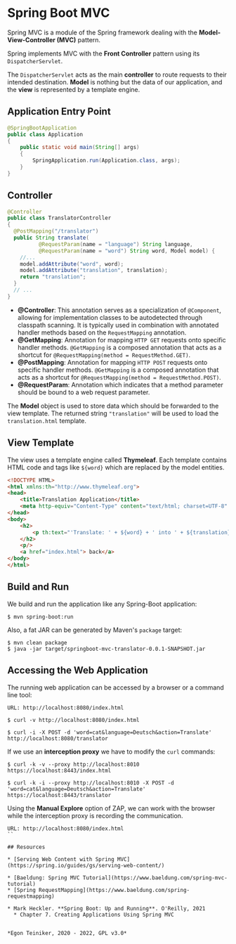 # Spring Boot MVC  

Spring MVC is a module of the Spring framework dealing with the **Model-View-Controller (MVC)** 
pattern.

Spring implements MVC with the **Front Controller** pattern using its `DispatcherServlet`.

The `DispatcherServlet` acts as the main **controller** to route requests to their intended 
destination. 
**Model** is nothing but the data of our application, and the **view** is represented by a template 
engine.

## Application Entry Point 

```Java
@SpringBootApplication
public class Application
{
    public static void main(String[] args)
    {
        SpringApplication.run(Application.class, args);
    }
}
```

## Controller 

```Java
@Controller
public class TranslatorController 
{
  @PostMapping("/translator")
  public String translate(
          @RequestParam(name = "language") String language, 
          @RequestParam(name = "word") String word, Model model) {
    //...
    model.addAttribute("word", word);
    model.addAttribute("translation", translation);
    return "translation";
  }
  // ...
}
```
* **@Controller**: This annotation serves as a specialization of `@Component`, allowing for 
  implementation classes to be autodetected through classpath scanning. 
  It is typically used in combination with annotated handler methods based on the
  `RequestMapping` annotation.
* **@GetMapping**: Annotation for mapping `HTTP GET` requests onto specific handler methods.
  `@GetMapping` is a composed annotation that acts as a shortcut for `@RequestMapping(method = RequestMethod.GET)`.
* **@PostMapping**: Annotation for mapping `HTTP POST` requests onto specific handler methods.
  `@GetMapping` is a composed annotation that acts as a shortcut for `@RequestMapping(method = RequestMethod.POST)`.
* **@RequestParam**: Annotation which indicates that a method parameter should be bound to a web request parameter.

The **Model** object is used to store data which should be forwarded to the view template.
The returned string `"translation"` will be used to load the `translation.html` template.

## View Template 

The view uses a template engine called **Thymeleaf**. 
Each template contains HTML code and tags like `${word}` which are replaced by the model entities.

```HTML
<!DOCTYPE HTML>
<html xmlns:th="http://www.thymeleaf.org">
<head>
    <title>Translation Application</title>
    <meta http-equiv="Content-Type" content="text/html; charset=UTF-8" />
</head>
<body>
    <h2>
        <p th:text="'Translate: ' + ${word} + ' into ' + ${translation}" />
    </h2>
    <p/>
    <a href="index.html"> back</a>
</body>
</html>
```

## Build and Run

We build and run the application like any Spring-Boot application:
```
$ mvn spring-boot:run 
```
Also, a fat JAR can be generated by Maven's `package` target:
```
$ mvn clean package
$ java -jar target/springboot-mvc-translator-0.0.1-SNAPSHOT.jar
```

## Accessing the Web Application

The running web application can be accessed by a browser or a command line tool:
```
URL: http://localhost:8080/index.html

$ curl -v http://localhost:8080/index.html

$ curl -i -X POST -d 'word=cat&language=Deutsch&action=Translate' http://localhost:8080/translator
```

If we use an **interception proxy** we have to modify the `curl` commands:
```
$ curl -k -v --proxy http://localhost:8010 https://localhost:8443/index.html

$ curl -k -i --proxy http://localhost:8010 -X POST -d 'word=cat&language=Deutsch&action=Translate' https://localhost:8443/translator
```
Using the **Manual Explore** option of ZAP, we can work with the browser while
the interception proxy is recording the communication.

```
URL: http://localhost:8080/index.html
``

## Resources

* [Serving Web Content with Spring MVC](https://spring.io/guides/gs/serving-web-content/)

* [Baeldung: Spring MVC Tutorial](https://www.baeldung.com/spring-mvc-tutorial)
* [Spring RequestMapping](https://www.baeldung.com/spring-requestmapping)

* Mark Heckler. **Spring Boot: Up and Running**. O'Reilly, 2021
  * Chapter 7. Creating Applications Using Spring MVC


*Egon Teiniker, 2020 - 2022, GPL v3.0*